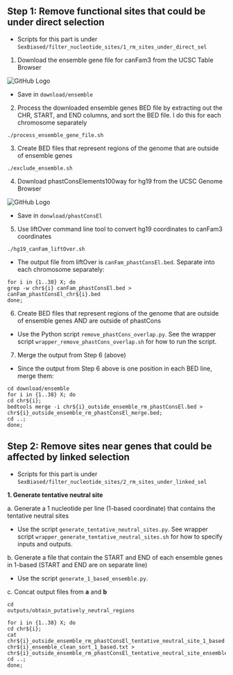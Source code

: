 ## Step 1: Remove functional sites that could be under direct selection
* Scripts for this part is under `SexBiased/filter_nucleotide_sites/1_rm_sites_under_direct_sel`

1. Download the ensemble gene file for canFam3 from the UCSC Table Browser

![GitHub Logo](https://github.com/tnphung/SexBiased/blob/master/pics/ensemble_UCSC.png)

* Save in `download/ensemble`

2. Process the downloaded ensemble genes BED file by extracting out the CHR, START, and END columns, and sort the BED file. I do this for each chromosome separately

```
./process_ensemble_gene_file.sh
```

3. Create BED files that represent regions of the genome that are outside of ensemble genes
```
./exclude_ensemble.sh
```
4. Download phastConsElements100way for hg19 from the UCSC Genome Browser

![GitHub Logo](https://github.com/tnphung/SexBiased/blob/master/pics/phastConsEl100way_hg19_UCSC.png)

* Save in `donwload/phastConsEl`

5. Use liftOver command line tool to convert hg19 coordinates to canFam3 coordinates
```
./hg19_canFam_liftOver.sh
```
* The output file from liftOver is `canFam_phastConsEl.bed`. Separate into each chromosome separately:
```
for i in {1..38} X; do
grep -w chr${i} canFam_phastConsEl.bed > canFam_phastConsEl_chr${i}.bed
done;
```

6. Create BED files that represent regions of the genome that are outside of ensemble genes AND are outside of phastCons
* Use the Python script `remove_phastCons_overlap.py`. See the wrapper script `wrapper_remove_phastCons_overlap.sh` for how to run the script.

7. Merge the output from Step 6 (above)
* Since the output from Step 6 above is one position in each BED line, merge them:

```
cd download/ensemble
for i in {1..38} X; do
cd chr${i};
bedtools merge -i chr${i}_outside_ensemble_rm_phastConsEl.bed > chr${i}_outside_ensemble_rm_phastConsEl_merge.bed;
cd ..;
done;
```

## Step 2: Remove sites near genes that could be affected by linked selection
* Scripts for this part is under `SexBiased/filter_nucleotide_sites/2_rm_sites_under_linked_sel`

**1. Generate tentative neutral site**

a. Generate a 1 nucleotide per line (1-based coordinate) that contains the tentative neutral sites

* Use the script `generate_tentative_neutral_sites.py`. See wrapper script `wrapper_generate_tentative_neutral_sites.sh` for how to specify inputs and outputs.

b. Generate a file that contain the START and END of each ensemble genes in 1-based (START and END are on separate line)

* Use the script `generate_1_based_ensemble.py`.

c. Concat output files from **a** and **b**

```
cd
outputs/obtain_putatively_neutral_regions

for i in {1..38} X; do 
cd chr${i}; 
cat chr${i}_outside_ensemble_rm_phastConsEl_tentative_neutral_site_1_based.txt chr${i}_ensemble_clean_sort_1_based.txt > chr${i}_outside_ensemble_rm_phastConsEl_tentative_neutral_site_ensemble_1_based.txt; 
cd ..; 
done;
```

